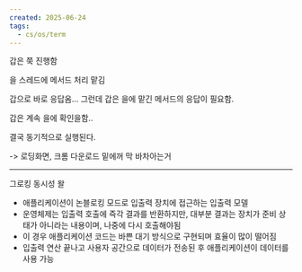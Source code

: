 ```yaml
---
created: 2025-06-24
tags:
  - cs/os/term
---
```

갑은 쭉 진행함

을 스레드에 메서드 처리 맡김

갑으로 바로 응답옴... 그런데 갑은 을에 맡긴 메서드의 응답이 필요함. 

갑은 계속 을에 확인을함..

결국 동기적으로 실행된다.

-> 로딩화면, 크롬 다운로드 밑에꺼 막 바차아는거

---
그로킹 동시성 왈

- 애플리케이션이 논블로킹 모드로 입출력 장치에 접근하는 입출력 모델
- 운영체제는 입출력 호출에 즉각 결과를 반환하지만, 대부분 결과는 장치가 준비 상태가 아니라는 내용이며, 나중에 다시 호출해야됨
- 이 경우 애플리케이션 코드는 바쁜 대기 방식으로 구현되며 효율이 많이 떨어짐
- 입출력 연산 끝나고 사용자 공간으로 데이터가 전송된 후 애플리케이션이 데이터를 사용 가능
